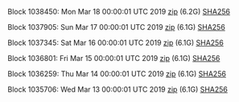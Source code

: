 Block 1038450: Mon Mar 18 00:00:01 UTC 2019 [zip](https://dash-bootstrap.ams3.digitaloceanspaces.com/mainnet/2019-03-18/bootstrap.dat.zip) (6.2G) [SHA256](https://dash-bootstrap.ams3.digitaloceanspaces.com/mainnet/2019-03-18/sha256.txt)

Block 1037905: Sun Mar 17 00:00:01 UTC 2019 [zip](https://dash-bootstrap.ams3.digitaloceanspaces.com/mainnet/2019-03-17/bootstrap.dat.zip) (6.1G) [SHA256](https://dash-bootstrap.ams3.digitaloceanspaces.com/mainnet/2019-03-17/sha256.txt)

Block 1037345: Sat Mar 16 00:00:01 UTC 2019 [zip](https://dash-bootstrap.ams3.digitaloceanspaces.com/mainnet/2019-03-16/bootstrap.dat.zip) (6.1G) [SHA256](https://dash-bootstrap.ams3.digitaloceanspaces.com/mainnet/2019-03-16/sha256.txt)

Block 1036801: Fri Mar 15 00:00:01 UTC 2019 [zip](https://dash-bootstrap.ams3.digitaloceanspaces.com/mainnet/2019-03-15/bootstrap.dat.zip) (6.1G) [SHA256](https://dash-bootstrap.ams3.digitaloceanspaces.com/mainnet/2019-03-15/sha256.txt)

Block 1036259: Thu Mar 14 00:00:01 UTC 2019 [zip](https://dash-bootstrap.ams3.digitaloceanspaces.com/mainnet/2019-03-14/bootstrap.dat.zip) (6.1G) [SHA256](https://dash-bootstrap.ams3.digitaloceanspaces.com/mainnet/2019-03-14/sha256.txt)

Block 1035706: Wed Mar 13 00:00:01 UTC 2019 [zip](https://dash-bootstrap.ams3.digitaloceanspaces.com/mainnet/2019-03-13/bootstrap.dat.zip) (6.1G) [SHA256](https://dash-bootstrap.ams3.digitaloceanspaces.com/mainnet/2019-03-13/sha256.txt)
